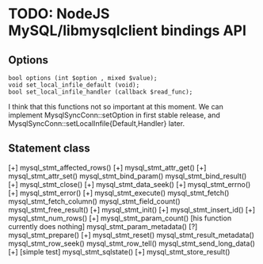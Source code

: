 TODO: NodeJS MySQL/libmysqlclient bindings API
==============================================

Options
-------

    bool options (int $option , mixed $value);
    void set_local_infile_default (void);
    bool set_local_infile_handler (callback $read_func);

I think that this functions not so important at this moment.
We can implement MysqlSyncConn::setOption in first stable release,
and MysqlSyncConn::setLocalInfile{Default,Handler} later.

Statement class
---------------

[+] mysql_stmt_affected_rows()
[+] mysql_stmt_attr_get()
[+] mysql_stmt_attr_set()
mysql_stmt_bind_param()
mysql_stmt_bind_result()
[+] mysql_stmt_close()
[+] mysql_stmt_data_seek()
[+] mysql_stmt_errno()
[+] mysql_stmt_error()
[+] mysql_stmt_execute()
mysql_stmt_fetch()
mysql_stmt_fetch_column()
mysql_stmt_field_count()
mysql_stmt_free_result()
[+] mysql_stmt_init()
[+] mysql_stmt_insert_id()
[+] mysql_stmt_num_rows()
[+] mysql_stmt_param_count()
[his function currently does nothing] mysql_stmt_param_metadata()
[?] mysql_stmt_prepare()
[+] mysql_stmt_reset()
mysql_stmt_result_metadata()
mysql_stmt_row_seek()
mysql_stmt_row_tell()
mysql_stmt_send_long_data()
[+] [simple test] mysql_stmt_sqlstate()
[+] mysql_stmt_store_result()

